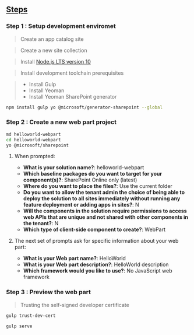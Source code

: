 ## [Steps](https://docs.microsoft.com/en-us/sharepoint/dev/spfx/sharepoint-framework-overview)

### **Step 1 :** Setup development enviromet

> Create an app catalog site

> Create a new site collection

> Install [Node.js LTS version 10](https://nodejs.org/download/release/v10.20.1/)

> Install development toolchain prerequisites

> - Install Gulp
> - Install Yeoman
> - Install Yeoman SharePoint generator

```bash
npm install gulp yo @microsoft/generator-sharepoint --global
```

### **Step 2 :** Create a new web part project
```bash
md helloworld-webpart
cd helloworld-webpart
yo @microsoft/sharepoint

```
1. When prompted:

    - **What is your solution name?**: helloworld-webpart
    - **Which baseline packages do you want to target for your component(s)?**: SharePoint Online only (latest)
    - **Where do you want to place the files?**: Use the current folder
    - **Do you want to allow the tenant admin the choice of being able to deploy the solution to all sites immediately without running any feature deployment or adding apps in sites?**: N
    - **Will the components in the solution require permissions to access web APIs that are unique and not shared with other components in the tenant?**: N
    - **Which type of client-side component to create?**: WebPart

1. The next set of prompts ask for specific information about your web part:

    - **What is your Web part name?**: HelloWorld
    - **What is your Web part description?**: HelloWorld description
    - **Which framework would you like to use?**: No JavaScript web framework

### **Step 3 :** Preview the web part
> Trusting the self-signed developer certificate

```bash
gulp trust-dev-cert
```

```bash
gulp serve
```
